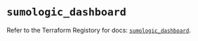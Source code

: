 # `sumologic_dashboard`

Refer to the Terraform Registory for docs: [`sumologic_dashboard`](https://www.terraform.io/docs/providers/sumologic/r/dashboard).

